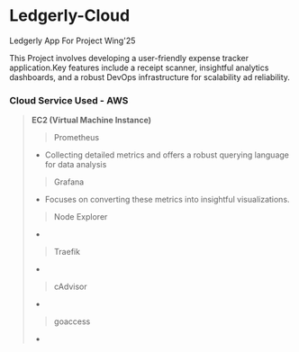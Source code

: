 # Ledgerly-Cloud
Ledgerly App For Project Wing'25

This Project involves developing a user-friendly expense tracker application.Key features include a receipt scanner, insightful analytics dashboards, and a robust DevOps infrastructure for scalability ad reliability.

### Cloud Service Used - AWS
> **EC2 (Virtual Machine Instance)**
>> Prometheus
> - Collecting detailed metrics and offers a robust querying language for data analysis
>> Grafana
> - Focuses on converting these metrics into insightful visualizations.
>> Node Explorer
> -
>>Traefik
> -
>> cAdvisor
> -
>> goaccess
> -



